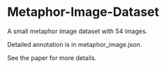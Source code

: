 # Metaphor-Image-Dataset
A small metaphor image dataset with 54 images.

Detailed annotation is in metaphor_image.json.

See the paper for more details.

